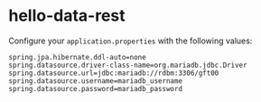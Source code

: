 # hello-data-rest
Configure your `application.properties` with the following values:

```
spring.jpa.hibernate.ddl-auto=none
spring.datasource.driver-class-name=org.mariadb.jdbc.Driver
spring.datasource.url=jdbc:mariadb://rdbm:3306/gft00
spring.datasource.username=mariadb_username
spring.datasource.password=mariadb_password
```
